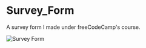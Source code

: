 # Survey_Form
A survey form I made under freeCodeCamp's course.

![Survey Form](https://user-images.githubusercontent.com/22729013/198659501-87805d36-d763-4d9d-a64e-7c9858b858f5.png)
